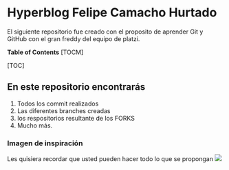 #  Hyperblog Felipe Camacho Hurtado
El siguiente repositorio fue creado con el proposito de aprender Git y GitHub con el gran freddy del equipo de platzi.

**Table of Contents**
[TOCM]

[TOC]

## En este repositorio encontrarás                
1. Todos los commit realizados
2. Las diferentes branches creadas
3. los respositorios resultante de los FORKS
4. Mucho más.
### Imagen de inspiración
Les quisiera recordar que usted pueden hacer todo lo que se propongan
![](https://images7.alphacoders.com/310/thumb-1920-310795.jpg)
